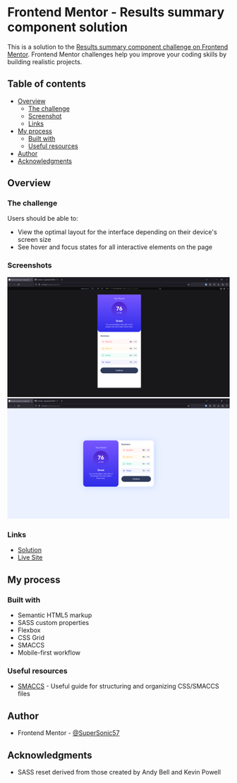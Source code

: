 # Frontend Mentor - Results summary component solution

This is a solution to the [Results summary component challenge on Frontend Mentor](https://www.frontendmentor.io/challenges/results-summary-component-CE_K6s0maV). Frontend Mentor challenges help you improve your coding skills by building realistic projects. 

## Table of contents

- [Overview](#overview)
  - [The challenge](#the-challenge)
  - [Screenshot](#screenshots)
  - [Links](#links)
- [My process](#my-process)
  - [Built with](#built-with)
  - [Useful resources](#useful-resources)
- [Author](#author)
- [Acknowledgments](#acknowledgments)

## Overview

### The challenge

Users should be able to:

- View the optimal layout for the interface depending on their device's screen size
- See hover and focus states for all interactive elements on the page

### Screenshots

![](screenshot-mobile.png)
![](screenshot-desktop.png)

### Links

- [Solution](https://github.com/SuperSonic57/FEM_ResultsSummaryComponent)
- [Live Site](https://supersonic57.github.io/FEM_ResultsSummaryComponent/)

## My process

### Built with

- Semantic HTML5 markup
- SASS custom properties
- Flexbox
- CSS Grid
- SMACCS
- Mobile-first workflow

### Useful resources

- [SMACCS](https://smaccs.com) - Useful guide for structuring and organizing CSS/SMACCS files

## Author

- Frontend Mentor - [@SuperSonic57](https://www.frontendmentor.io/profile/SuperSonic57)

## Acknowledgments

- SASS reset derived from those created by Andy Bell and Kevin Powell